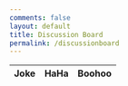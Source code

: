 ```yaml
---
comments: false
layout: default
title: Discussion Board
permalink: /discussionboard
---
```


<html>
<table>
  <thead>
  <tr>
    <th>Joke</th>
    <th>HaHa</th>
    <th>Boohoo</th>
  </tr>
  </thead>
  <tbody id="result">
    <!-- javascript generated data -->
  </tbody>
</table>
<script>
// prepare HTML defined "result" container for new output
const resultContainer = document.getElementById("result");
// keys for joke reactions
const HAHA = "haha";
const BOOHOO = "boohoo";
// prepare fetch urls
const url = "https://flask.nighthawkcodingsociety.com/api/jokes";
const like_url = url + "/like/";  // haha reaction
const jeer_url = url + "/jeer/";  // boohoo reaction
// prepare fetch GET options
const options = {
  method: 'GET', // *GET, POST, PUT, DELETE, etc.
  mode: 'cors', // no-cors, *cors, same-origin
  cache: 'default', // *default, no-cache, reload, force-cache, only-if-cached
  credentials: 'omit', // include, *same-origin, omit
  headers: {
    'Content-Type': 'application/json'
    // 'Content-Type': 'application/x-www-form-urlencoded',
  },
};
// prepare fetch PUT options, clones with JS Spread Operator (...)
const put_options = {...options, method: 'PUT'}; // clones and replaces method
// fetch the API
fetch(url, options)
  // response is a RESTful "promise" on any successful fetch
  .then(response => {
    // check for response errors
    if (response.status !== 200) {
        error('GET API response failure: ' + response.status);
        return;
    }
    // valid response will have JSON data
    response.json().then(data => {
        console.log(data);
        for (const row of data) {
          // make "tr element" for each "row of data"
          const tr = document.createElement("tr");        
          // td for joke cell
          const joke = document.createElement("td");
            joke.innerHTML = row.id + ". " + row.joke;  // add fetched data to innerHTML
          // td for haha cell with onclick actions
          const haha = document.createElement("td");
            const haha_but = document.createElement('button');
            haha_but.id = HAHA+row.id   // establishes a HAHA JS id for cell
            haha_but.innerHTML = row.haha;  // add fetched "haha count" to innerHTML
            haha_but.onclick = function () {
              // onclick function call with "like parameters"
              reaction(HAHA, like_url+row.id, haha_but.id);  
            };
            haha.appendChild(haha_but);  // add "haha button" to haha cell
          // td for boohoo cell with onclick actions
          const boohoo = document.createElement("td");
            const boohoo_but = document.createElement('button');
            boohoo_but.id = BOOHOO+row.id  // establishes a BOOHOO JS id for cell
            boohoo_but.innerHTML = row.boohoo;  // add fetched "boohoo count" to innerHTML
            boohoo_but.onclick = function () {
              // onclick function call with "jeer parameters"
              reaction(BOOHOO, jeer_url+row.id, boohoo_but.id);  
            };
            boohoo.appendChild(boohoo_but);  // add "boohoo button" to boohoo cell 
          // this builds ALL td's (cells) into tr (row) element
          tr.appendChild(joke);
          tr.appendChild(haha);
          tr.appendChild(boohoo);
          // this adds all the tr (row) work above to the HTML "result" container
          resultContainer.appendChild(tr);
        }
    })
})
// catch fetch errors (ie Nginx ACCESS to server blocked)
.catch(err => {
  error(err + " " + url);
});
</script>
</html>